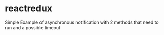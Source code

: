 # reactredux
Simple Example of asynchronous notification with 2 methods that need to run and a possible timeout
